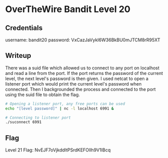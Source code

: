 # OverTheWire Bandit Level 20

## Credentials
username: bandit20
password: VxCazJaVykI6W36BkBU0mJTCM8rR95XT

## Writeup
There was a suid file which allowed us to connect to any port on localhost and read a line from the port. If the port returns the password of the current level, the next level's password is then given.
I used netcat to open a listener port which would print the current level's password when connected. Then I backgrounded the process and connected to the port using the suid file to obtain the flag.

```bash
# Opening a listener port, any free ports can be used
echo "[level password]" | nc -l localhost 6991 &

# Connecting to listener port
./suconnect 6991
```

## Flag
Level 21 Flag: NvEJF7oVjkddltPSrdKEFOllh9V1IBcq
